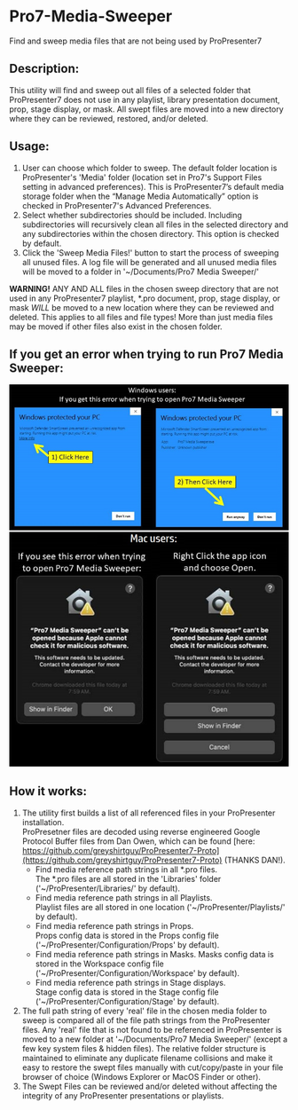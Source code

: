 # Pro7-Media-Sweeper
Find and sweep media files that are not being used by ProPresenter7

## Description:
This utility will find and sweep out all files of a selected folder that ProPresenter7 does not use in any playlist, library presentation document, prop, stage display, or mask.
All swept files are moved into a new directory where they can be reviewed, restored, and/or deleted.

## Usage:
1. User can choose which folder to sweep.  The default folder location is ProPresenter's 'Media' folder (location set in Pro7's Support Files setting in advanced preferences).  This is ProPresenter7’s default media storage folder when the “Manage Media Automatically” option is checked in ProPresenter7's Advanced Preferences.
2. Select whether subdirectories should be included.  Including subdirectories will recursively clean all files in the selected directory and any subdirectories within the chosen directory.  This option is checked by default.
3. Click the 'Sweep Media Files!' button to start the process of sweeping all unused files.  A log file will be generated and all unused media files will be moved to a folder in '~/Documents/Pro7 Media Sweeper/'  

**WARNING!**  ANY AND ALL files in the chosen sweep directory that are not used in any ProPresenter7 playlist, *.pro document, prop, stage display, or mask _WILL_ be moved to a new location where they can be reviewed and deleted.  This applies to all files and file types!  More than just media files may be moved if other files also exist in the chosen folder.

## If you get an error when trying to run Pro7 Media Sweeper:
![Windows Error](resource_files/icons/Windows%20Error.jpg)
![Mac Error](resource_files/icons/Mac%20Error.jpg)

## How it works:
1. The utility first builds a list of all referenced files in your ProPresenter installation.  
ProPresetner files are decoded using reverse engineered Google Protocol Buffer files from Dan Owen, which can be found [here: https://github.com/greyshirtguy/ProPresenter7-Proto](https://github.com/greyshirtguy/ProPresenter7-Proto) (THANKS DAN!).
   - Find media reference path strings in all *.pro files.  
     The *.pro files are all stored in the 'Libraries' folder ('~/ProPresenter/Libraries/' by default).
   - Find media reference path strings in all Playlists.  
     Playlist files are all stored in one location ('~/ProPresenter/Playlists/' by default).
   - Find media reference path strings in Props.  
     Props config data is stored in the Props config file ('~/ProPresenter/Configuration/Props' by default).
   - Find media reference path strings in Masks.
     Masks config data is stored in the Workspace config file ('~/ProPresenter/Configuration/Workspace' by default).
   - Find media reference path strings in Stage displays.  
     Stage config data is stored in the Stage config file ('~/ProPresenter/Configuration/Stage' by default).
2. The full path string of every 'real' file in the chosen media folder to sweep is compared all of the file path strings from the ProPresenter files.  Any 'real' file that is not found to be referenced in ProPresenter is moved to a new folder at '~/Documents/Pro7 Media Sweeper/' (except a few key system files & hidden files).  The relative folder structure is maintained to eliminate any duplicate filename collisions and make it easy to restore the swept files manually with cut/copy/paste in your file browser of choice (Windows Explorer or MacOS Finder or other).
3. The Swept Files can be reviewed and/or deleted without affecting the integrity of any ProPresenter presentations or playlists.
